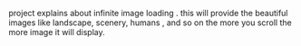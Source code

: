 project explains about infinite image loading . this will provide the beautiful images like landscape, scenery, humans , and so on the more you scroll the more image it will display.
